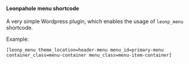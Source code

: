 #### Leonpahole menu shortcode
A very simple Wordpress plugin, which enables the usage of ``leonp_menu`` shortcode.

Example:

``` 
[leonp_menu theme_location=header-menu menu_id=primary-menu container_class=menu-container menu_class=menu-item-container] 
```
